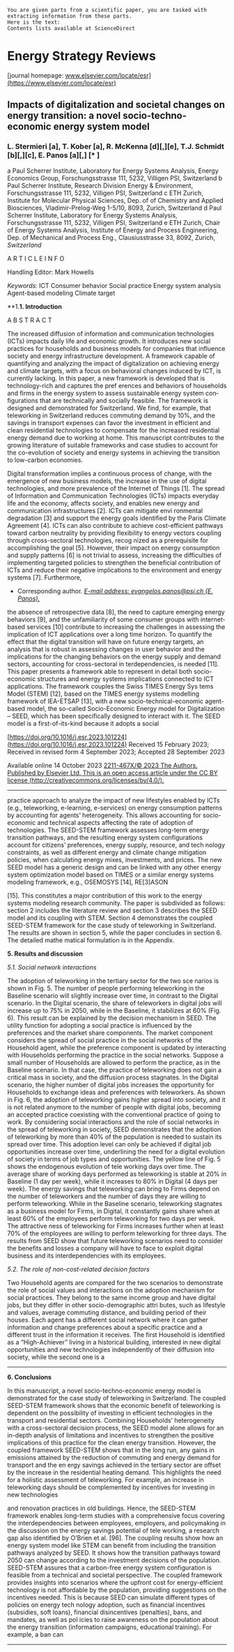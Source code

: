
    You are given parts from a scientific paper, you are tasked with
    extracting information from these parts.
    Here is the text:
    Contents lists available at ScienceDirect

# Energy Strategy Reviews

[journal homepage: www.elsevier.com/locate/esr](https://www.elsevier.com/locate/esr)


## Impacts of digitalization and societal changes on energy transition: a novel socio-techno-economic energy system model

### L. Stermieri [a], T. Kober [a], R. McKenna [d][,][e], T.J. Schmidt [b][,][c], E. Panos [a][,] [* ]

a Paul Scherrer Institute, Laboratory for Energy Systems Analysis, Energy Economics Group, Forschungsstrasse 111, 5232, Villigen PSI, Switzerland
b Paul Scherrer Institute, Research Division Energy & Environment, Forschungsstrasse 111, 5232, Villigen PSI, Switzerland
c ETH Zurich, Institute for Molecular Physical Sciences, Dep. of of Chemistry and Applied Biosciences, Vladimir-Prelog-Weg 1-5/10, 8093, Zurich, Switzerland
d Paul Scherrer Institute, Laboratory for Energy Systems Analysis, Forschungsstrasse 111, 5232, Villigen PSI, Switzerland
e ETH Zurich, Chair of Energy Systems Analysis, Institute of Energy and Process Engineering, Dep. of Mechanical and Process Eng., Clausiusstrasse 33, 8092, Zurich,
_Switzerland_


A R T I C L E I N F O

Handling Editor: Mark Howells

_Keywords:_
ICT
Consumer behavior
Social practice
Energy system analysis
Agent-based modeling
Climate target

**1.**1. Introduction**


A B S T R A C T

The increased diffusion of information and communication technologies (ICTs) impacts daily life and economic
growth. It introduces new social practices for households and business models for companies that influence
society and energy infrastructure development. A framework capable of quantifying and analyzing the impact of
digitalization on achieving energy and climate targets, with a focus on behavioral changes induced by ICT, is
currently lacking. In this paper, a new framework is developed that is technology-rich and captures the pref­
erences and behaviors of households and firms in the energy system to assess sustainable energy system con­
figurations that are technically and socially feasible. The framework is designed and demonstrated for
Switzerland. We find, for example, that teleworking in Switzerland reduces commuting demand by 10%, and the
savings in transport expenses can favor the investment in efficient and clean residential technologies to
compensate for the increased residential energy demand due to working at home. This manuscript contributes to
the growing literature of suitable frameworks and case studies to account for the co-evolution of society and
energy systems in achieving the transition to low-carbon economies.


Digital transformation implies a continuous process of change, with
the emergence of new business models, the increase in the use of digital
technologies, and more prevalence of the Internet of Things [1].
The spread of Information and Communication Technologies (ICTs)
impacts everyday life and the economy, affects society, and enables new
energy and communication infrastructures [2]. ICTs can mitigate envi­
ronmental degradation [3] and support the energy goals identified by
the Paris Climate Agreement [4]. ICTs can also contribute to achieve
cost-efficient pathways toward carbon neutrality by providing flexibility
to energy vectors coupling through cross-sectoral technologies, recog­
nized as a prerequisite for accomplishing the goal [5]. However, their
impact on energy consumption and supply patterns [6] is not trivial to
assess, increasing the difficulties of implementing targeted policies to
strengthen the beneficial contribution of ICTs and reduce their negative
implications to the environment and energy systems [7]. Furthermore,

 - Corresponding author.
_[E-mail address: evangelos.panos@psi.ch (E. Panos).](mailto:evangelos.panos@psi.ch)_


the absence of retrospective data [8], the need to capture emerging
energy behaviors [9], and the unfamiliarity of some consumer groups
with internet-based services [10] contribute to increasing the challenges
in assessing the implication of ICT applications over a long time horizon.
To quantify the effect that the digital transition will have on future
energy targets, an analysis that is robust in assessing changes in user
behavior and the implications for the changing behaviors on the energy
supply and demand sectors, accounting for cross-sectoral in­
terdependencies, is needed [11].
This paper presents a framework able to represent in detail both
socio-economic structures and energy systems implications connected to
ICT applications. The framework couples the Swiss TIMES Energy Sys­
tems Model (STEM) [12], based on the TIMES energy systems modelling
framework of IEA-ETSAP [13], with a new socio-technical-economic
agent-based model, the so-called Socio-Economic Energy model for
Digitalization – SEED, which has been specifically designed to interact
with it. The SEED model is a first-of-its-kind because it adopts a social


[https://doi.org/10.1016/j.esr.2023.101224](https://doi.org/10.1016/j.esr.2023.101224)
Received 15 February 2023; Received in revised form 4 September 2023; Accepted 28 September 2023

Available online 14 October 2023
[2211-467X/© 2023 The Authors. Published by Elsevier Ltd. This is an open access article under the CC BY license (http://creativecommons.org/licenses/by/4.0/).](http://creativecommons.org/licenses/by/4.0/)


-----


practice approach to analyze the impact of new lifestyles enabled by
ICTs (e.g., teleworking, e-learning, e-services) on energy consumption
patterns by accounting for agents’ heterogeneity. This allows accounting
for socio-economic and technical aspects affecting the rate of adoption
of technologies. The SEED-STEM framework assesses long-term energy
transition pathways, and the resulting energy system configurations
account for citizens’ preferences, energy supply, resource, and tech­
nology constraints, as well as different energy and climate change
mitigation policies, when calculating energy mixes, investments, and
prices.
The new SEED model has a generic design and can be linked with any
other energy system optimization model based on TIMES or a similar
energy systems modeling framework, e.g., OSEMOSYS [14], RE[3]ASON

[15]. This constitutes a major contribution of this work to the energy
systems modeling research community.
The paper is subdivided as follows: section 2 includes the literature
review and section 3 describes the SEED model and its coupling with
STEM. Section 4 demonstrates the coupled SEED-STEM framework for
the case study of teleworking in Switzerland. The results are shown in
section 5, while the paper concludes in section 6. The detailed mathe­
matical formulation is in the Appendix.

**5. Results and discussion**

_5.1. Social network interactions_

The adoption of teleworking in the tertiary sector for the two sce­
narios is shown in Fig. 5. The number of people performing teleworking
in the Baseline scenario will slightly increase over time, in contrast to the
Digital scenario. In the Digital scenario, the share of teleworkers in
digital jobs will increase up to 75% in 2050, while in the Baseline, it
stabilizes at 60% (Fig. 6). This result can be explained by the decision
mechanism in SEED. The utility function for adopting a social practice is
influenced by the preferences and the market share components. The
market component considers the spread of social practice in the social
networks of the Household agent, while the preference component is
updated by interacting with Households performing the practice in the
social networks. Suppose a small number of Households are allowed to
perform the practice, as in the Baseline scenario. In that case, the
practice of teleworking does not gain a critical mass in society, and the
diffusion process stagnates. In the Digital scenario, the higher number of
digital jobs increases the opportunity for Households to exchange ideas
and preferences with teleworkers. As shown in Fig. 6, the adoption of
teleworking gains higher spread into society, and it is not related
anymore to the number of people with digital jobs, becoming an
accepted practice coexisting with the conventional practice of going to
work.
By considering social interactions and the role of social networks in
the spread of teleworking in society, SEED demonstrates that the
adoption of teleworking by more than 40% of the population is needed
to sustain its spread over time. This adoption level can only be achieved
if digital job opportunities increase over time, underlining the need for a
digital evolution of society in terms of job types and opportunities.
The yellow line of Fig. 5 shows the endogenous evolution of tele­
working days over time. The average share of working days performed
as teleworking is stable at 20% in Baseline (1 day per week), while it
increases to 80% in Digital (4 days per week). The energy savings that
teleworking can bring to Firms depend on the number of teleworkers
and the number of days they are willing to perform teleworking. While
in the Baseline scenario, teleworking stagnates as a business model for
Firms, in Digital, it constantly gains share when at least 60% of the
employees perform teleworking for two days per week. The attractive­
ness of teleworking for Firms increases further when at least 70% of the
employees are willing to perform teleworking for three days.
The results from SEED show that future teleworking scenarios need
to consider the benefits and losses a company will have to face to exploit
digital business and its interdependencies with its employees.

_5.2. The role of non-cost-related decision factors_

Two Household agents are compared for the two scenarios to
demonstrate the role of social values and interactions on the adoption
mechanism for social practices. They belong to the same income group
and have digital jobs, but they differ in other socio-demographic attri­
butes, such as lifestyle and values, average commuting distance, and
building period of their houses. Each agent has a different social network
where it can gather information and change preferences about a specific
practice and a different trust in the information it receives. The first
Household is identified as a “High-Achiever” living in a historical
building, interested in new digital opportunities and new technologies
independently of their diffusion into society, while the second one is a


-----


**6. Conclusions**

In this manuscript, a novel socio-techno-economic energy model is
demonstrated for the case study of teleworking in Switzerland. The
coupled SEED-STEM framework shows that the economic benefit of
teleworking is dependent on the possibility of investing in efficient
technologies in the transport and residential sectors. Combining
Households’ heterogeneity with a cross-sectoral decision process, the
SEED model alone allows for an in-depth analysis of limitations and
incentives to strengthen the positive implications of this practice for the
clean energy transition. However, the coupled framework SEED-STEM
shows that in the long run, any gains in emissions attained by the
reduction of commuting and energy demand for transport and the en­
ergy savings achieved in the tertiary sector are offset by the increase in
the residential heating demand. This highlights the need for a holistic
assessment of teleworking. For example, an increase in teleworking days
should be complemented by incentives for investing in new technologies


and renovation practices in old buildings. Hence, the SEED-STEM
framework enables long-term studies with a comprehensive focus
covering the interdependencies between employees, employers, and
policymaking in the discussion on the energy savings potential of tele­
working, a research gap also identified by O’Brien et al. [96].
The coupling results show how an energy system model like STEM
can benefit from including the transition pathways analyzed by SEED. It
shows how the transition pathways toward 2050 can change according
to the investment decisions of the population. SEED-STEM assures that a
carbon-free energy system configuration is feasible from a technical and
societal perspective.
The coupled framework provides insights into scenarios where the
upfront cost for energy-efficient technology is not affordable by the
population, providing suggestions on the incentives needed. This is
because SEED can simulate different types of policies on energy tech­
nology adoption, such as financial incentives (subsidies, soft loans),
financial disincentives (penalties), bans, and mandates, as well as pol­
icies to raise awareness on the population about the energy transition
(information campaigns, educational training). For example, a ban can


-----


    